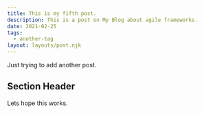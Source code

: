 ```yaml
---
title: This is my fifth post.
description: This is a post on My Blog about agile frameworks.
date: 2021-02-25
tags:
  - another-tag
layout: layouts/post.njk
---
```


Just trying to add another post.
## Section Header

Lets hope this works.